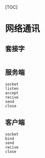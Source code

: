 [TOC]

# 网络通讯

## 套接字

```shell

```

## 服务端

```shell
socket
listen
accept
recive
send
close
```

## 客户端

```shell
socket
bind
send
recive
close
```

